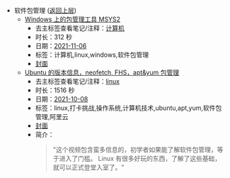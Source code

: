 - 软件包管理 ([返回上层](../))
    - [Windows 上的包管理工具 MSYS2](https://www.bilibili.com/video/BV1jv411M7SW)
        - 去主标签查看笔记/注释：[计算机](../markmap/计算机.html)
        - 时长：312 秒
        - 日期：[2021-11-06](../markmap/202111.html)
        - 标签：计算机,linux,windows,软件包管理
        - [封面](http://i0.hdslb.com/bfs/archive/d90af6eff99a1b3ca80c700fe36fb7dc5ac0b922.jpg)
    - [Ubuntu 的版本信息，neofetch, FHS，apt&yum 包管理](https://www.bilibili.com/video/BV1ev411g7zP)
        - 去主标签查看笔记/注释：[linux](../markmap/linux.html)
        - 时长：1516 秒
        - 日期：[2021-10-08](../markmap/202110.html)
        - 标签：linux,打卡挑战,操作系统,计算机技术,ubuntu,apt,yum,软件包管理,阿里云
        - [封面](http://i0.hdslb.com/bfs/archive/99e1e3dd8c28fc9e0590ca75ba5c788cfeb1e7fa.jpg)
        - 简介：
            > "这个视频包含蛮多信息的，初学者如果能了解软件包管理，等于进入了门槛。
Linux 有很多好玩的东西，了解了这些基础，就可以正式登堂入室了。"

